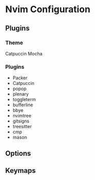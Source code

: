 # Nvim Configuration

## Plugins

### Theme

Catpuccin Mocha

### Plugins

- Packer
- Catpuccin
- popop
- plenary
- toggleterm
- bufferline
- bbye
- nvimtree
- gitsigns
- treesitter
- cmp
- mason

## Options

## Keymaps

